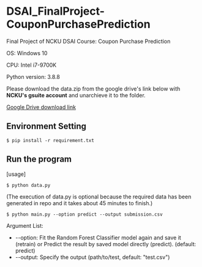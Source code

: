 # DSAI_FinalProject-CouponPurchasePrediction
Final Project of NCKU DSAI Course: Coupon Purchase Prediction

OS: Windows 10

CPU: Intel i7-9700K

Python version: 3.8.8

Please download the data.zip from the google drive's link below with **NCKU's gsuite account** and unarchieve it to the folder.

[Google Drive download link](https://drive.google.com/file/d/1qBxp2qyWMJFQ6AFF3c5ZMSsUZzxkH2KF/view?usp=sharing) 
## Environment Setting
```
$ pip install -r requirement.txt
```
## Run the program
[usage] 
```
$ python data.py
```
(The execution of data.py is optional because the required data has been generated in repo and it takes about 45 minutes to finish.)
```
$ python main.py --option predict --output submission.csv
```
Argument List:
* --option: Fit the Random Forest Classifier model again and save it (retrain) or Predict the result by saved model directly (predict). (default: predict)
* --output: Specify the output (path/to/test, default: "test.csv")

